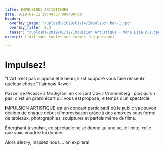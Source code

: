 ```yaml
---
title: IMPULSIONS ARTISTIQUES
date: 2019-01-12T19:44:57.000+00:00
header:
  overlay_image: "/uploads/2019/01/14/Impulsion ban-1.jpg"
  overlay_filter: 0.3
  teaser: "/uploads/2019/01/12/Impulsion Artistique - Mona Lisa 2-1.jpg"
excerpt: L'Art sous toutes ses formes (ou presque)

---
```

# Impulsez!

"L'Art n'est pas supposé être beau; il est supposé vous faire ressentir quelque chose." Rainbow Rowell

Passer de Picasso à Modigliani en croisant David Cronemberg : plus qu'un pas, c'est un grand écart qui vous est proposé, le temps d'un spectacle.

**I**MPULSION ARTISTIQUE est un concept participatif où le public va pouvoir décider de chaque début d'improvisation grâce à des amorces sous forme de tableaux, photographies, sculptures et parfois même de films.

Énergisant à souhait, ce spectacle ne se donne qu'une seule limite, celle que vous voudrez lui donner.

Alors allez-y, inspirez nous.... on expirera!